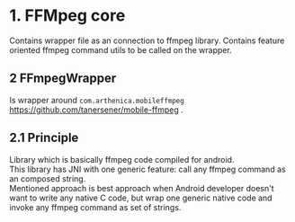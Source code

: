 # 1. FFMpeg core

Contains wrapper file as an connection to ffmpeg library.
Contains feature oriented ffmpeg command utils to be called on the wrapper.

## 2 FFmpegWrapper 
Is wrapper around `com.arthenica.mobileffmpeg`   https://github.com/tanersener/mobile-ffmpeg .

## 2.1 Principle
Library which is basically ffmpeg code compiled for android.  
This library has JNI with one generic feature: call any ffmpeg command as an composed string.  
Mentioned approach is best approach when Android developer doesn't want to write any native C code, but wrap one generic native code and invoke any ffmpeg command as set of strings.  



 



